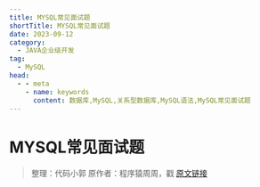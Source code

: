 ```yaml
---
title: MYSQL常见面试题
shortTitle: MYSQL常见面试题
date: 2023-09-12
category:
  - JAVA企业级开发
tag:
  - MySQL
head:
  - - meta
    - name: keywords
      content: 数据库,MySQL,关系型数据库,MySQL语法,MySQL常见面试题
---
```


# MYSQL常见面试题

> 整理：代码小郭
> 原作者：程序猿周周，戳 <a href="https://blog.csdn.net/adminpd/article/details/122910606" title="原文链接">原文链接</a>
 